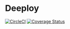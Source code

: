# Deeploy
[![CircleCI](https://circleci.com/gh/ukor/deeploy/tree/master.svg?style=svg)](https://circleci.com/gh/ukor/deeploy/tree/master) [![Coverage Status](https://coveralls.io/repos/github/ukor/deeploy/badge.svg?branch=master)](https://coveralls.io/github/ukor/deeploy?branch=master)
